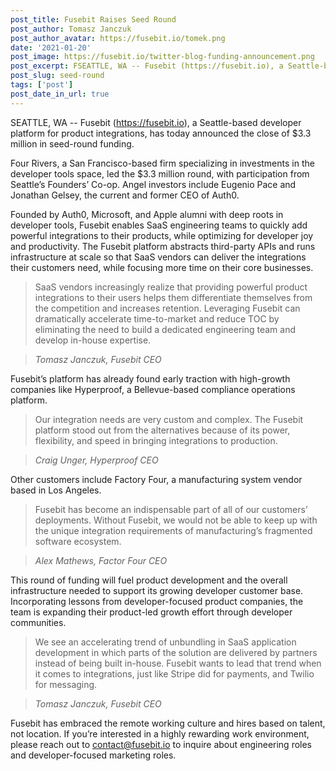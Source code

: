 ```yaml
---
post_title: Fusebit Raises Seed Round
post_author: Tomasz Janczuk
post_author_avatar: https://fusebit.io/tomek.png
date: '2021-01-20'
post_image: https://fusebit.io/twitter-blog-funding-announcement.png
post_excerpt: FSEATTLE, WA -- Fusebit (https://fusebit.io), a Seattle-based developer platform for product integrations, has today announced the close of $3.3 million in seed-round funding...
post_slug: seed-round
tags: ['post']
post_date_in_url: true
---
```


SEATTLE, WA -- Fusebit (https://fusebit.io), a Seattle-based developer platform for product integrations, has today announced the close of $3.3 million in seed-round funding.

Four Rivers, a San Francisco-based firm specializing in investments in the developer tools space, led the $3.3 million round, with participation from Seattle’s Founders’ Co-op. Angel investors include Eugenio Pace and Jonathan Gelsey, the current and former CEO of Auth0.

Founded by Auth0, Microsoft, and Apple alumni with deep roots in developer tools, Fusebit enables SaaS engineering teams to quickly add powerful integrations to their products, while optimizing for developer joy and productivity. The Fusebit platform abstracts third-party APIs and runs infrastructure at scale so that SaaS vendors can deliver the integrations their customers need, while focusing more time on their core businesses.

> SaaS vendors increasingly realize that providing powerful product integrations to their users helps them differentiate themselves from the competition and increases retention. Leveraging Fusebit can dramatically accelerate time-to-market and reduce TOC by eliminating the need to build a dedicated engineering team and develop in-house expertise. 

> *Tomasz Janczuk, Fusebit CEO*

Fusebit’s platform has already found early traction with high-growth companies like Hyperproof, a Bellevue-based compliance operations platform.

> Our integration needs are very custom and complex. The Fusebit platform stood out from the alternatives because of its power, flexibility, and speed in bringing integrations to production.

> *Craig Unger, Hyperproof CEO*

Other customers include Factory Four, a manufacturing system vendor based in Los Angeles.

> Fusebit has become an indispensable part of all of our customers’ deployments. Without Fusebit, we would not be able to keep up with the unique integration requirements of manufacturing’s fragmented software ecosystem.

> *Alex Mathews, Factor Four CEO*

This round of funding will fuel product development and the overall infrastructure needed to support its growing developer customer base. Incorporating lessons from developer-focused product companies, the team is expanding their product-led growth effort through developer communities.

> We see an accelerating trend of unbundling in SaaS application development in which parts of the solution are delivered by partners instead of being built in-house. Fusebit wants to lead that trend when it comes to integrations, just like Stripe did for payments, and Twilio for messaging.

> *Tomasz Janczuk, Fusebit CEO*

Fusebit has embraced the remote working culture and hires based on talent, not location. If you’re interested in a highly rewarding work environment, please reach out to [contact@fusebit.io](contact@fusebit.io) to inquire about engineering roles and developer-focused marketing roles.
